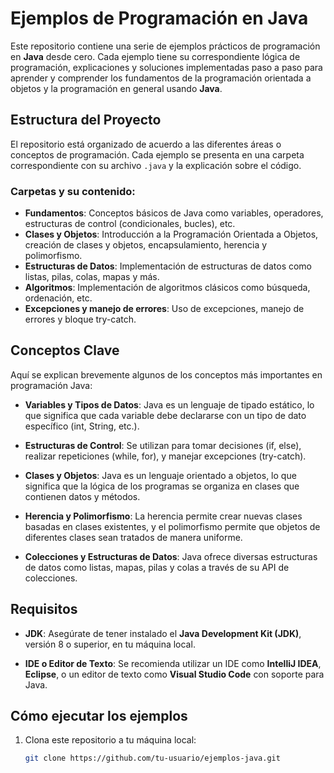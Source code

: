 # Ejemplos de Programación en Java

Este repositorio contiene una serie de ejemplos prácticos de programación en **Java** desde cero. Cada ejemplo tiene su correspondiente lógica de programación, explicaciones y soluciones implementadas paso a paso para aprender y comprender los fundamentos de la programación orientada a objetos y la programación en general usando **Java**.

## Estructura del Proyecto

El repositorio está organizado de acuerdo a las diferentes áreas o conceptos de programación. Cada ejemplo se presenta en una carpeta correspondiente con su archivo `.java` y la explicación sobre el código.

### Carpetas y su contenido:
- **Fundamentos**: Conceptos básicos de Java como variables, operadores, estructuras de control (condicionales, bucles), etc.
- **Clases y Objetos**: Introducción a la Programación Orientada a Objetos, creación de clases y objetos, encapsulamiento, herencia y polimorfismo.
- **Estructuras de Datos**: Implementación de estructuras de datos como listas, pilas, colas, mapas y más.
- **Algoritmos**: Implementación de algoritmos clásicos como búsqueda, ordenación, etc.
- **Excepciones y manejo de errores**: Uso de excepciones, manejo de errores y bloque try-catch.

## Conceptos Clave

Aquí se explican brevemente algunos de los conceptos más importantes en programación Java:

- **Variables y Tipos de Datos**: Java es un lenguaje de tipado estático, lo que significa que cada variable debe declararse con un tipo de dato específico (int, String, etc.).
  
- **Estructuras de Control**: Se utilizan para tomar decisiones (if, else), realizar repeticiones (while, for), y manejar excepciones (try-catch).

- **Clases y Objetos**: Java es un lenguaje orientado a objetos, lo que significa que la lógica de los programas se organiza en clases que contienen datos y métodos.

- **Herencia y Polimorfismo**: La herencia permite crear nuevas clases basadas en clases existentes, y el polimorfismo permite que objetos de diferentes clases sean tratados de manera uniforme.

- **Colecciones y Estructuras de Datos**: Java ofrece diversas estructuras de datos como listas, mapas, pilas y colas a través de su API de colecciones.

## Requisitos

- **JDK**: Asegúrate de tener instalado el **Java Development Kit (JDK)**, versión 8 o superior, en tu máquina local.
  
- **IDE o Editor de Texto**: Se recomienda utilizar un IDE como **IntelliJ IDEA**, **Eclipse**, o un editor de texto como **Visual Studio Code** con soporte para Java.

## Cómo ejecutar los ejemplos

1. Clona este repositorio a tu máquina local:
   ```bash
   git clone https://github.com/tu-usuario/ejemplos-java.git

  
